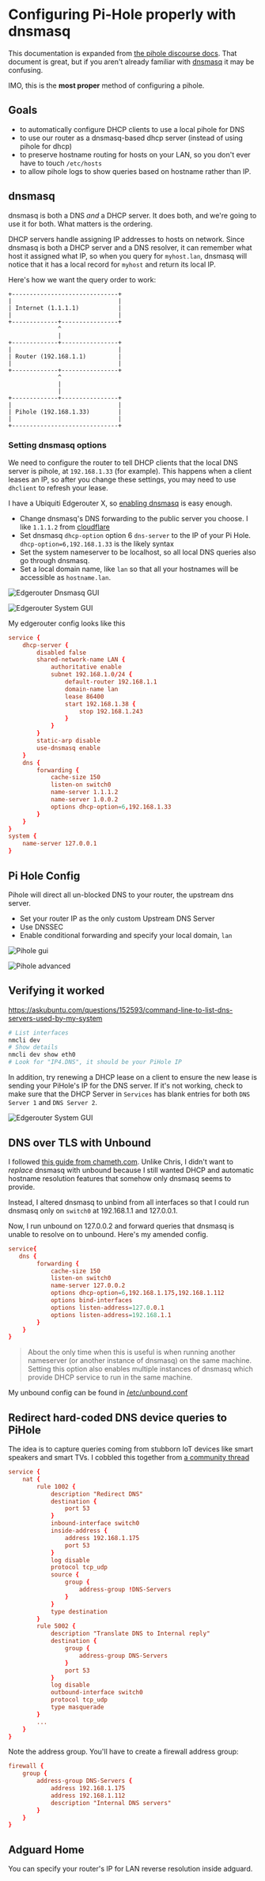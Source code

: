 # Configuring Pi-Hole properly with dnsmasq

This documentation is expanded from [the pihole discourse docs](https://discourse.pi-hole.net/t/how-do-i-configure-my-devices-to-use-pi-hole-as-their-dns-server/245).  That document is great, but if you aren't already familiar with [dnsmasq](http://www.thekelleys.org.uk/dnsmasq/docs/dnsmasq-man.html) it may be confusing.

IMO, this is the **most proper** method of configuring a pihole.

## Goals

* to automatically configure DHCP clients to use a local pihole for DNS
* to use our router as a dnsmasq-based dhcp server (instead of using pihole for dhcp)
* to preserve hostname routing for hosts on your LAN, so you don't ever have to touch `/etc/hosts`
* to allow pihole logs to show queries based on hostname rather than IP.

## dnsmasq

dnsmasq is both a DNS *and* a DHCP server.  It does both, and we're going to use it for both.  What matters is the ordering.

DHCP servers handle assigning IP addresses to hosts on network. Since dnsmasq is both a DHCP server and a DNS resolver, it can remember what host it assigned what IP, so when you query for `myhost.lan`, dnsmasq will notice that it has a local record for `myhost` and return its local IP.

Here's how we want the query order to work:

``` plain
+------------------------------+
|                              |
| Internet (1.1.1.1)           |
|                              |
+-------------+----------------+
              ^
              |
+-------------+----------------+
|                              |
| Router (192.168.1.1)         |
|                              |
+-------------+----------------+
              ^
              |
              |
+-------------+----------------+
|                              |
| Pihole (192.168.1.33)        |
|                              |
+------------------------------+
```

### Setting dnsmasq options

We need to configure the router to tell DHCP clients that the local DNS server is pihole, at `192.168.1.33` (for example).  This happens when a client leases an IP, so after you change these settings, you may need to use `dhclient` to refresh your lease.

I have a Ubiquiti Edgerouter X, so [enabling dnsmasq](https://help.ui.com/hc/en-us/articles/115002673188-EdgeRouter-DHCP-Server-Using-Dnsmasq) is easy enough.

* Change dnsmasq's DNS forwarding to the public server you choose.  I like `1.1.1.2` from [cloudflare](https://blog.cloudflare.com/introducing-1-1-1-1-for-families/)
* Set dnsmasq `dhcp-option` option 6 `dns-server` to the IP of your Pi Hole.  `dhcp-option=6,192.168.1.33` is the likely syntax
* Set the system nameserver to be localhost, so all local DNS queries also go through dnsmasq.
* Set a local domain name, like `lan` so that all your hostnames will be accessible as `hostname.lan`.

![Edgerouter Dnsmasq GUI](images/router-dnsmasq.png)

![Edgerouter System GUI](images/router-system.png)

My edgerouter config looks like this

``` conf
service {
    dhcp-server {
        disabled false
        shared-network-name LAN {
            authoritative enable
            subnet 192.168.1.0/24 {
                default-router 192.168.1.1
                domain-name lan
                lease 86400
                start 192.168.1.38 {
                    stop 192.168.1.243
                }
            }
        }
        static-arp disable
        use-dnsmasq enable
    }
    dns {
        forwarding {
            cache-size 150
            listen-on switch0
            name-server 1.1.1.2
            name-server 1.0.0.2
            options dhcp-option=6,192.168.1.33
        }
    }
}
system {
    name-server 127.0.0.1
}
```

## Pi Hole Config

Pihole will direct all un-blocked DNS to your router, the upstream dns server.

* Set your router IP as the only custom Upstream DNS Server
* Use DNSSEC
* Enable conditional forwarding and specify your local domain, `lan`

![Pihole gui](/docs/images/pihole-dns.png)

![Pihole advanced](/docs/images/pihole-advanced.png)

## Verifying it worked

https://askubuntu.com/questions/152593/command-line-to-list-dns-servers-used-by-my-system

```bash
# List interfaces
nmcli dev
# Show details
nmcli dev show eth0
# Look for "IP4.DNS", it should be your PiHole IP
```

In addition, try renewing a DHCP lease on a client to ensure the new lease is sending your PiHole's IP for the DNS server. If it's not working, check to make sure that the DHCP Server in `Services` has blank entries for both `DNS Server 1` and `DNS Server 2`. 

![Edgerouter System GUI](images/router-dhcp.png)

## DNS over TLS with Unbound

I followed [this guide from chameth.com](https://chameth.com/dns-over-tls-on-edgerouter-lite/).  Unlike Chris, I didn't want to _replace_ dnsmasq with unbound because I still wanted DHCP and automatic hostname resolution features that somehow only dnsmasq seems to provide.

Instead, I altered dnsmasq to unbind from all interfaces so that I could run dnsmasq only on `switch0` at 192.168.1.1 and 127.0.0.1. 

Now, I run unbound on 127.0.0.2 and forward queries that dnsmasq is unable to resolve on to unbound.  Here's my amended config.

``` conf
service{
   dns {
        forwarding {
            cache-size 150
            listen-on switch0
            name-server 127.0.0.2
            options dhcp-option=6,192.168.1.175,192.168.1.112
            options bind-interfaces
            options listen-address=127.0.0.1
            options listen-address=192.168.1.1
        }
    }
}
```

> About the only time when this is useful is when running another nameserver (or another instance of dnsmasq) on the same machine. Setting this option also enables multiple instances of dnsmasq which provide DHCP service to run in the same machine.

My unbound config can be found in [/etc/unbound.conf](/etc/unbound.conf)

## Redirect hard-coded DNS device queries to PiHole

The idea is to capture queries coming from stubborn IoT devices like smart speakers and smart TVs.  I cobbled this together from [a community thread](https://community.ui.com/questions/Intercepting-and-Re-Directing-DNS-Queries/cd0a248d-ca54-4d16-84c6-a5ade3dc3272)

``` conf
service {
    nat {
        rule 1002 {
            description "Redirect DNS"
            destination {
                port 53
            }
            inbound-interface switch0
            inside-address {
                address 192.168.1.175
                port 53
            }
            log disable
            protocol tcp_udp
            source {
                group {
                    address-group !DNS-Servers
                }
            }
            type destination
        }
        rule 5002 {
            description "Translate DNS to Internal reply"
            destination {
                group {
                    address-group DNS-Servers
                }
                port 53
            }
            log disable
            outbound-interface switch0
            protocol tcp_udp
            type masquerade
        }
        ...
    }
}
```

Note the address group.  You'll have to create a firewall address group:

``` conf
firewall {
    group {
        address-group DNS-Servers {
            address 192.168.1.175
            address 192.168.1.112
            description "Internal DNS servers"
        }
    }
}
```

## Adguard Home

You can specify your router's IP for LAN reverse resolution inside adguard.
